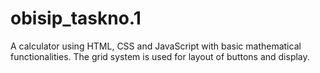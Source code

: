 # obisip_taskno.1
 A calculator using HTML, CSS and JavaScript with basic mathematical functionalities. The grid system is used for layout of buttons and display.
